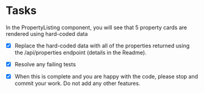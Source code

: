 # Tasks
In the PropertyListing component, you will see that 5 property cards are rendered using hard-coded data

-[X] Replace the hard-coded data with all of the properties returned using the /api/properties endpoint (details in the Readme).

-[X] Resolve any failing tests

-[X] When this is complete and you are happy with the code, please stop and commit your work. Do not add any other features.